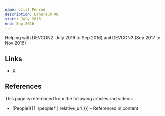 ```yaml
---
name: Lilit Penrod
description: Ethereum OG
start: July 2016
end: Sep 2016
---
```


Helping with DEVCON2 (July 2016 to Sep 2016) and DEVCON3 (Sep 2017 to Nov 2016)

## Links
- [X](https://twitter.com/Cheerio_Buffet)

## References

This page is referenced from the following articles and videos:

- [People]({{ '/people/' | relative_url }}) - Referenced in content